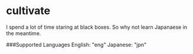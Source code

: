 cultivate
=========

I spend a lot of time staring at black boxes.
So why not learn Japanaese in the meantime.

###Supported Languages
English: "eng"
Japanese: "jpn"
